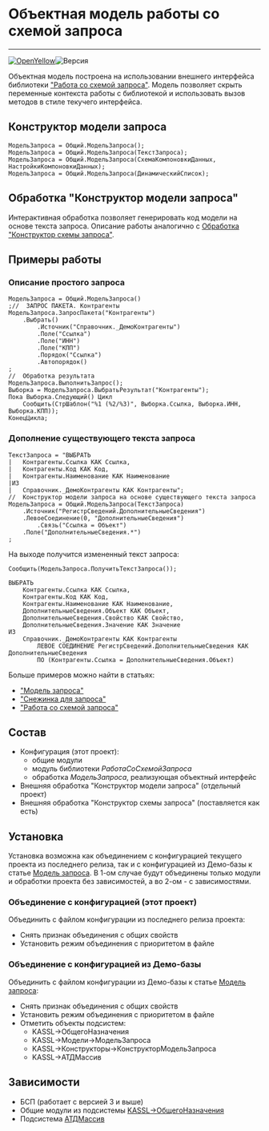 # Объектная модель работы со схемой запроса
---
[![OpenYellow](https://img.shields.io/endpoint?url=https://openyellow.neocities.org/badges/2/340940374.json)](https://openyellow.notion.site/openyellow/24727888daa641af95514b46bee4d6f2?p=d6c0fe70d0b541b3ad83127c3d1c402f&amp;pm=s)![Версия](https://img.shields.io/badge/Версия_1С-8.3.24-yellow)

Объектная модель построена на использовании внешнего интерфейса библиотеки ["Работа со схемой запроса"](https://infostart.ru/1c/articles/811832/). Модель позволяет скрыть переменные контекста работы с библиотекой и использовать вызов методов в стиле текучего интерфейса.

## Конструктор модели запроса

```bsl
МодельЗапроса = Общий.МодельЗапроса();
МодельЗапроса = Общий.МодельЗапроса(ТекстЗапроса);
МодельЗапроса = Общий.МодельЗапроса(СхемаКомпоновкиДанных, НастройкиКомпоновкиДанных);
МодельЗапроса = Общий.МодельЗапроса(ДинамическийСписок);
```
## Обработка "Конструктор модели запроса"

Интерактивная обработка позволяет генерировать код модели на основе текста запроса. Описание работы аналогично с [Обработка "Конструктор схемы запроса"](https://infostart.ru/1c/articles/811832/#_Toc512118900).

## Примеры работы

### Описание простого запроса
```bsl
МодельЗапроса = Общий.МодельЗапроса()
;//  ЗАПРОС ПАКЕТА. Контрагенты
МодельЗапроса.ЗапросПакета("Контрагенты")
	.Выбрать()
		.Источник("Справочник._ДемоКонтрагенты")
		.Поле("Ссылка")
		.Поле("ИНН")
		.Поле("КПП")
		.Порядок("Ссылка")
		.Автопорядок()
;
//  Обработка результата
МодельЗапроса.ВыполнитьЗапрос();
Выборка = МодельЗапроса.ВыбратьРезультат("Контрагенты");
Пока Выборка.Следующий() Цикл
	Сообщить(СтрШаблон("%1 (%2/%3)", Выборка.Ссылка, Выборка.ИНН, Выборка.КПП));
КонецЦикла;
```
### Дополнение существующего текста запроса

```bsl
ТекстЗапроса = "ВЫБРАТЬ
|	Контрагенты.Ссылка КАК Ссылка,
|	Контрагенты.Код КАК Код,
|	Контрагенты.Наименование КАК Наименование
|ИЗ
|	Справочник._ДемоКонтрагенты КАК Контрагенты";
//  Конструктор модели запроса на основе существующего текста запроса
МодельЗапроса = Общий.МодельЗапроса(ТекстЗапроса)
	.Источник("РегистрСведений.ДополнительныеСведения")
	.ЛевоеСоединение(0, "ДополнительныеСведения")
		.Связь("Ссылка = Объект")
	.Поле("ДополнительныеСведения.*")
;
```
На выходе получится измененный текст запроса:
```bsl
Сообщить(МодельЗапроса.ПолучитьТекстЗапроса());
```
```bsl
ВЫБРАТЬ
	Контрагенты.Ссылка КАК Ссылка,
	Контрагенты.Код КАК Код,
	Контрагенты.Наименование КАК Наименование,
	ДополнительныеСведения.Объект КАК Объект,
	ДополнительныеСведения.Свойство КАК Свойство,
	ДополнительныеСведения.Значение КАК Значение
ИЗ
	Справочник._ДемоКонтрагенты КАК Контрагенты
		ЛЕВОЕ СОЕДИНЕНИЕ РегистрСведений.ДополнительныеСведения КАК ДополнительныеСведения
		ПО (Контрагенты.Ссылка = ДополнительныеСведения.Объект)
```

Больше примеров можно найти в статьях:
- ["Модель запроса"](https://infostart.ru/1c/articles/1390402/)
- ["Снежинка для запроса"](https://infostart.ru/1c/articles/1456173/)
- ["Работа со схемой запроса"](https://infostart.ru/1c/articles/811832/)

## Состав

- Конфигурация (этот проект):
	- общие модули
	- модуль библиотеки *РаботаСоСхемойЗапроса*
	- обработка *МодельЗапроса*, реализующая объектный интерфейс
- Внешняя обработка "Конструктор модели запроса" (отдельный проект)
- Внешняя обработка "Конструктор схемы запроса" (поставляется как есть)

## Установка

Установка возможна как объединением с конфигурацией текущего проекта из последнего релиза, так и с конфигурацией из Демо-базы к статье [Модель запроса](https://infostart.ru/1c/articles/1390402/). В 1-ом случае будут объединены только модули и обработки проекта без зависимостей, а во 2-ом - с зависимостями.
### Объединение с конфигурацией (этот проект)

Объединить с файлом конфигурации из последнего релиза проекта:
- Снять признак объединения с общих свойств
- Установить режим объединения с приоритетом в файле

### Объединение с конфигурацией из Демо-базы

Объединить с файлом конфигурации из Демо-базы к статье [Модель запроса](https://infostart.ru/1c/articles/1390402/):
- Снять признак объединения с общих свойств
- Установить режим объединения с приоритетом в файле
- Отметить объекты подсистем:
	- KASSL->ОбщегоНазначения
	- KASSL->Модели->МодельЗапроса
	- KASSL->Конструкторы->КонструкторМодельЗапроса
	- KASSL->АТДМассив

## Зависимости

- БСП (работает с версией 3 и выше)
- Общие модули из подсистемы [KASSL->ОбщегоНазначения](https://github.com/KalyakinAG/common)
- Подсистема [АТДМассив](https://github.com/KalyakinAG/adt-array)
